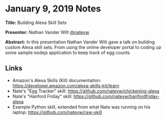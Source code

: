 # January 9, 2019 Notes

**Title:** Building Alexa Skill Sets

**Presenter:** Nathan Vander Wilt [@natevw](https://twitter.com/natevw)

**Abstract:** In this presentation Nathan Vander Wilt gave a talk on building custom Alexa skill sets. From using the online developer portal to coding up some sample nodejs application to keep track of egg counts.

## Links

* Amazon's Alexa Skills (Kit) documentation: <https://developer.amazon.com/alexa-skills-kit/learn>
* Nate's "Egg Tracker" skill: <https://github.com/natevw/chickening-alexa>
* Nate's "Hanford Friday" skill: <https://github.com/natevw/hanfordfriday-alexa>
* Example Python skill, extended from what Nate was running on his laptop: <https://github.com/natevw/raw-skill>
